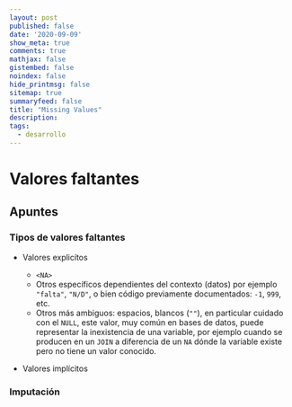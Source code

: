 ```yaml
---
layout: post
published: false
date: '2020-09-09'
show_meta: true
comments: true
mathjax: false
gistembed: false
noindex: false
hide_printmsg: false
sitemap: true
summaryfeed: false
title: "Missing Values"
description: 
tags:
  - desarrollo
---
```


# Valores faltantes
## Apuntes

### Tipos de valores faltantes

* Valores explicítos
    * `<NA>`
    * Otros específicos dependientes del contexto (datos) por ejemplo
      `"falta"`, `"N/D"`, o bien código previamente documentados: `-1`, `999`,
      etc.
    * Otros más ambiguos: espacios, blancos (`""`), en particular cuidado con el
      `NULL`, este valor, muy común en bases de datos, puede representar la
      inexistencia de una variable, por ejemplo cuando se producen en un `JOIN`
      a diferencia de un `NA` dónde la variable existe pero no tiene un valor
      conocido.

* Valores implícitos


### Imputación
